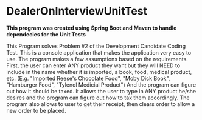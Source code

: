 # DealerOnInterviewUnitTest

**This program was created using Spring Boot and Maven to handle dependecies for the Unit Tests**

This Program solves Problem #2 of the Development Candidate Coding Test. This is a console application that makes the application very easy to use. The program makes a few assumptions based on the requirements. First, the user can enter ANY product they want but they will NEED to include in the name whether it is imported, a book, food, medical product, etc. (E.g. "Imported Reese's Chocolate Food", "Moby Dick Book", "Hamburger Food", "Tylenol Medicial Product") And the program can figure out how it should be taxed. It allows the user to type in ANY product he/she desires and the program can figure out how to tax them accordingly. The program also allows to user to get their receipt, then clears order to allow a new order to be placed.
